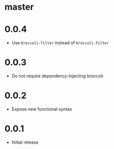 # master

# 0.0.4

* Use `broccoli-filter` instead of `broccoli.Filter`

# 0.0.3

* Do not require dependency-injecting broccoli

# 0.0.2

* Expose new functional syntax

# 0.0.1

* Initial release
